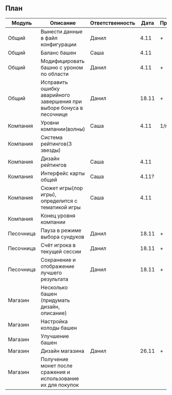 План
----------------------------------------------------------------
| Модуль    | Описание                                                             | Ответственность | Дата  | Прогресс |
|-----------|----------------------------------------------------------------------|-----------------|-------|----------|
| Общий     | Вынести данные в файл конфигурации                                   | Данил           | 4.11  | +        |
| Общий     | Баланс башен                                                         | Саша            | 4.11  |          |
| Общий     | Модифицировать башню с уроном по области                             | Данил           | 4.11  | +        |
| Общий     | Исправить ошибку аварийного завершения при выборе бонуса в песочнице | Данил           | 18.11 | +        |
| Компания  | Уровни компании(волны)                                               | Саша            | 4.11  | 1/n?     |
| Компания  | Система рейтингов(3 звезды)                                          |                 |       |          |
| Компания  | Дизайн рейтингов                                                     | Саша            | 4.11  |          |
| Компания  | Интерфейс карты общей                                                | Саша            | 4.11? |          |
| Компания  | Сюжет игры(лор игры), определится с тематикой игры                   | Саша            | 4.11  |          |
| Компания  | Конец уровня компании                                                |                 |       |          |
| Песочница | Пауза в режиме выбора сундуков                                       | Данил           | 18.11 | +        |
| Песочница | Счёт игрока в текущей сессии                                         | Данил           | 18.11 | +        |
| Песочница | Сохранение и отображение лучшего результата                          | Данил           | 18.11 | +        |
| Магазин   | Несколько башен (придумать дизайн, описание)                         |                 |       |          |
| Магазин   | Настройка колоды башен                                               |                 |       |          |
| Магазин   | Улучшение башен                                                      |                 |       |          |
| Магазин   | Дизайн магазина                                                      | Данил           | 26.11 | +        |
| Магазин   | Получение монет после сражения и использование их для покупок        |                 |       |          |
